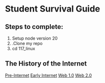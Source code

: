 # Student Survival Guide

## Steps to complete:
1. Setup node version 20
2. .Clone my repo
3. cd 117_linux

## The History of the Internet
[Pre-Internet](Pre-Internet.md)
[Early Internet](Early-Internet.md)
[Web 1.0](Web1.md)
[Web 2.0](Web2.md)



